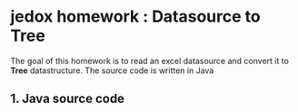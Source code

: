 # jedox homework : Datasource to Tree

The goal of this homework is to read an excel datasource and convert it to **Tree** datastructure.
The source code is written in Java 

## 1. Java source code


